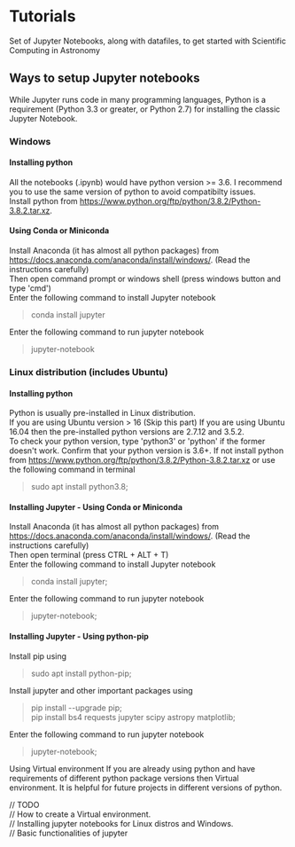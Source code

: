 # Tutorials
Set of Jupyter Notebooks, along with datafiles, to get started with Scientific Computing in Astronomy  



## Ways to setup Jupyter notebooks 
While Jupyter runs code in many programming languages, Python is a requirement (Python 3.3 or greater, or Python 2.7) for installing the classic Jupyter Notebook.

### Windows
#### Installing python
All the notebooks (.ipynb) would have python version >= 3.6. I recommend you to use the same version of python to avoid compatibilty issues.  
Install python from https://www.python.org/ftp/python/3.8.2/Python-3.8.2.tar.xz.  

#### Using Conda or Miniconda
Install Anaconda (it has almost all python packages) from https://docs.anaconda.com/anaconda/install/windows/.
(Read the instructions carefully)  
Then open command prompt or windows shell (press windows button and type 'cmd')  
Enter the following command to install Jupyter notebook  
> conda install jupyter

Enter the following command to run jupyter notebook
> jupyter-notebook

### Linux distribution (includes Ubuntu)
#### Installing python
Python is usually pre-installed in Linux distribution.  
If you are using Ubuntu version > 16 (Skip this part)
If you are using Ubuntu 16.04 then the pre-installed python versions are 2.7.12 and 3.5.2.  
To check your python version, type 'python3' or 'python' if the former doesn't work.
Confirm that your python version is 3.6+.
If not install python from https://www.python.org/ftp/python/3.8.2/Python-3.8.2.tar.xz or use the following command in terminal
> sudo apt install python3.8;

#### Installing Jupyter - Using Conda or Miniconda
Install Anaconda (it has almost all python packages) from https://docs.anaconda.com/anaconda/install/windows/.
(Read the instructions carefully)  
Then open terminal (press CTRL + ALT + T)  
Enter the following command to install Jupyter notebook  
> conda install jupyter;

Enter the following command to run jupyter notebook
> jupyter-notebook;

#### Installing Jupyter - Using python-pip
Install pip using 
> sudo apt install python-pip;

Install jupyter and other important packages using
> pip install --upgrade pip;  
> pip install bs4 requests jupyter scipy astropy matplotlib;

Enter the following command to run jupyter notebook
> jupyter-notebook;


Using Virtual environment
If you are already using python and have requirements of different python package versions then Virtual environment.
It is helpful for future projects in different versions of python.




// TODO  
// How to create a Virtual environment.  
// Installing jupyter notebooks for Linux distros and Windows.  
// Basic functionalities of jupyter  


